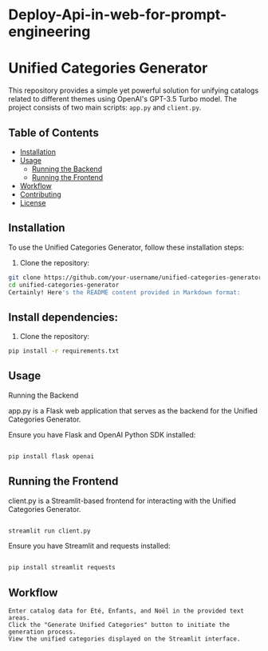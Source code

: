# Deploy-Api-in-web-for-prompt-engineering
# Unified Categories Generator

This repository provides a simple yet powerful solution for unifying catalogs related to different themes using OpenAI's GPT-3.5 Turbo model. The project consists of two main scripts: `app.py` and `client.py`.

## Table of Contents
- [Installation](#installation)
- [Usage](#usage)
  - [Running the Backend](#running-the-backend)
  - [Running the Frontend](#running-the-frontend)
- [Workflow](#workflow)
- [Contributing](#contributing)
- [License](#license)

## Installation

To use the Unified Categories Generator, follow these installation steps:

1. Clone the repository:
   
```bash
git clone https://github.com/your-username/unified-categories-generator.git
cd unified-categories-generator
Certainly! Here's the README content provided in Markdown format:
```
## Install dependencies:

1. Clone the repository:

```bash
pip install -r requirements.txt
```
## Usage
Running the Backend

app.py is a Flask web application that serves as the backend for the Unified Categories Generator.

Ensure you have Flask and OpenAI Python SDK installed:

``` bash

pip install flask openai
```

## Running the Frontend

client.py is a Streamlit-based frontend for interacting with the Unified Categories Generator.

``` bash

streamlit run client.py
```
Ensure you have Streamlit and requests installed:

``` bash

pip install streamlit requests
```
## Workflow

    Enter catalog data for Été, Enfants, and Noël in the provided text areas.
    Click the "Generate Unified Categories" button to initiate the generation process.
    View the unified categories displayed on the Streamlit interface.

